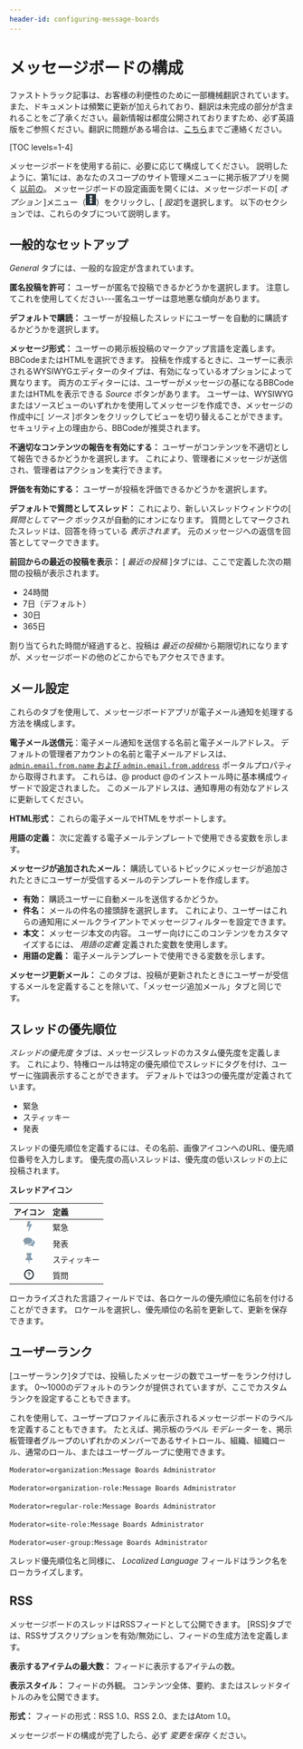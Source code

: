 ```yaml
---
header-id: configuring-message-boards
---
```


# メッセージボードの構成

<p class="alert alert-info"><span class="wysiwyg-color-blue120">ファストトラック記事は、お客様の利便性のために一部機械翻訳されています。また、ドキュメントは頻繁に更新が加えられており、翻訳は未完成の部分が含まれることをご了承ください。最新情報は都度公開されておりますため、必ず英語版をご参照ください。翻訳に問題がある場合は、<a href="mailto:support-content-jp@liferay.com">こちら</a>までご連絡ください。</span></p>

[TOC levels=1-4]

メッセージボードを使用する前に、必要に応じて構成してください。 説明したように、第1には、あなたのスコープのサイト管理メニューに掲示板アプリを開く [以前の](/docs/7-1/user/-/knowledge_base/u/creating-message-boards)。 メッセージボードの設定画面を開くには、メッセージボードの[ *オプション* ]メニュー（![Options](../../../../images/icon-options.png)）をクリックし、[ *設定*]を選択します。 以下のセクションでは、これらのタブについて説明します。

## 一般的なセットアップ

*General* タブには、一般的な設定が含まれています。

**匿名投稿を許可：** ユーザーが匿名で投稿できるかどうかを選択します。 注意してこれを使用してください---匿名ユーザーは意地悪な傾向があります。

**デフォルトで購読：** ユーザーが投稿したスレッドにユーザーを自動的に購読するかどうかを選択します。

**メッセージ形式：** ユーザーの掲示板投稿のマークアップ言語を定義します。 BBCodeまたはHTMLを選択できます。 投稿を作成するときに、ユーザーに表示されるWYSIWYGエディターのタイプは、有効になっているオプションによって異なります。 両方のエディターには、ユーザーがメッセージの基になるBBCodeまたはHTMLを表示できる *Source* ボタンがあります。 ユーザーは、WYSIWYGまたはソースビューのいずれかを使用してメッセージを作成でき、メッセージの作成中に[ *ソース* ]ボタンをクリックしてビューを切り替えることができます。 セキュリティ上の理由から、BBCodeが推奨されます。

**不適切なコンテンツの報告を有効にする：** ユーザーがコンテンツを不適切として報告できるかどうかを選択します。 これにより、管理者にメッセージが送信され、管理者はアクションを実行できます。

**評価を有効にする：** ユーザーが投稿を評価できるかどうかを選択します。

**デフォルトで質問としてスレッド：** これにより、新しいスレッドウィンドウの[ *質問としてマーク* ボックスが自動的にオンになります。 質問としてマークされたスレッドは、回答を待っている *表示されます*。 元のメッセージへの返信を回答としてマークできます。

**前回からの最近の投稿を表示：** [ *最近の投稿* ]タブには、ここで定義した次の期間の投稿が表示されます。

  - 24時間
  - 7日（デフォルト）
  - 30日
  - 365日

割り当てられた時間が経過すると、投稿は *最近の投稿*から期限切れになりますが、メッセージボードの他のどこからでもアクセスできます。

## メール設定

これらのタブを使用して、メッセージボードアプリが電子メール通知を処理する方法を構成します。

**電子メール送信元**：電子メール通知を送信する名前と電子メールアドレス。 デフォルトの管理者アカウントの名前と電子メールアドレスは、 [`admin.email.from.name` および `admin.email.from.address`](@platform-ref@/7.1-latest/propertiesdoc/portal.properties.html#Admin%20Portlet) ポータルプロパティから取得されます。 これらは、@ product @のインストール時に基本構成ウィザードで設定されました。 このメールアドレスは、通知専用の有効なアドレスに更新してください。

**HTML形式：** これらの電子メールでHTMLをサポートします。

**用語の定義：** 次に定義する電子メールテンプレートで使用できる変数を示します。

**メッセージが追加されたメール：** 購読しているトピックにメッセージが追加されたときにユーザーが受信するメールのテンプレートを作成します。

  - **有効：** 購読ユーザーに自動メールを送信するかどうか。
  - **件名：** メールの件名の接頭辞を選択します。 これにより、ユーザーはこれらの通知用にメールクライアントでメッセージフィルターを設定できます。
  - **本文：** メッセージ本文の内容。 ユーザー向けにこのコンテンツをカスタマイズするには、 *用語の定義* 定義された変数を使用します。
  - **用語の定義：** 電子メールテンプレートで使用できる変数を示します。

**メッセージ更新メール：** このタブは、投稿が更新されたときにユーザーが受信するメールを定義することを除いて、「メッセージ追加メール」タブと同じです。

## スレッドの優先順位

*スレッドの優先度* タブは、メッセージスレッドのカスタム優先度を定義します。 これにより、特権ロールは特定の優先順位でスレッドにタグを付け、ユーザーに強調表示することができます。 デフォルトでは3つの優先度が定義されています。

  - 緊急
  - スティッキー
  - 発表

スレッドの優先順位を定義するには、その名前、画像アイコンへのURL、優先順位番号を入力します。 優先度の高いスレッドは、優先度の低いスレッドの上に投稿されます。

**スレッドアイコン**

|                            **アイコン**                            | **定義** |
|:--------------------------------------------------------------:|:------ |
|    ![緊急](../../../../images/icon-message-boards-urgent.png)    | 緊急     |
| ![発表](../../../../images/icon-message-boards-announcement.png) | 発表     |
|  ![スティッキー](../../../../images/icon-message-boards-sticky.png)  | スティッキー |
|   ![質問](../../../../images/icon-message-boards-question.png)   | 質問     |

ローカライズされた言語フィールドでは、各ロケールの優先順位に名前を付けることができます。 ロケールを選択し、優先順位の名前を更新して、更新を保存できます。

## ユーザーランク

[ユーザーランク]タブでは、投稿したメッセージの数でユーザーをランク付けします。 0〜1000のデフォルトのランクが提供されていますが、ここでカスタムランクを設定することもできます。

これを使用して、ユーザープロファイルに表示されるメッセージボードのラベルを定義することもできます。 たとえば、掲示板のラベル *モデレーター* を、掲示板管理者グループのいずれかのメンバーであるサイトロール、組織、組織ロール、通常のロール、またはユーザーグループに使用できます。

    Moderator=organization:Message Boards Administrator
    
    Moderator=organization-role:Message Boards Administrator
    
    Moderator=regular-role:Message Boards Administrator
    
    Moderator=site-role:Message Boards Administrator
    
    Moderator=user-group:Message Boards Administrator

スレッド優先順位名と同様に、 *Localized Language* フィールドはランク名をローカライズします。

## RSS

メッセージボードのスレッドはRSSフィードとして公開できます。 [RSS]タブでは、RSSサブスクリプションを有効/無効にし、フィードの生成方法を定義します。

**表示するアイテムの最大数：** フィードに表示するアイテムの数。

**表示スタイル：** フィードの外観。 コンテンツ全体、要約、またはスレッドタイトルのみを公開できます。

**形式：** フィードの形式：RSS 1.0、RSS 2.0、またはAtom 1.0。

メッセージボードの構成が完了したら、必ず *変更を保存* ください。
